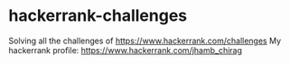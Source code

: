 # hackerrank-challenges
Solving all the challenges of https://www.hackerrank.com/challenges
My hackerrank profile: https://www.hackerrank.com/jhamb_chirag
